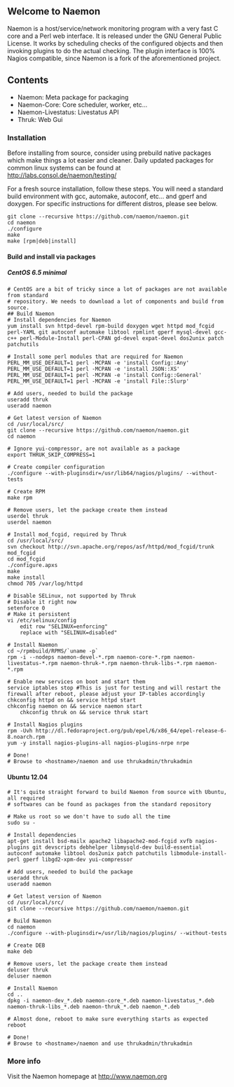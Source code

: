 ## Welcome to Naemon ##

Naemon is a host/service/network monitoring program with a very fast C
core and a Perl web interface. It is released under the GNU General
Public License. It works by scheduling checks of the configured
objects and then invoking plugins to do the actual checking. The
plugin interface is 100% Nagios compatible, since Naemon is a fork of
the aforementioned project.

## Contents

 * Naemon: Meta package for packaging
 * Naemon-Core: Core scheduler, worker, etc...
 * Naemon-Livestatus: Livestatus API
 * Thruk: Web Gui

### Installation ###

Before installing from source, consider using prebuild native
packages which make things a lot easier and cleaner.
Daily updated packages for common linux systems can be found at
http://labs.consol.de/naemon/testing/

For a fresh source installation, follow these steps. You will need
a standard build environment with gcc, automake, autoconf, etc... and
gperf and doxygen. For specific instructions for different distros, please see below.

    git clone --recursive https://github.com/naemon/naemon.git
    cd naemon
    ./configure
    make
    make [rpm|deb|install]

#### Build and install via packages ####
##### CentOS 6.5 minimal #####
    # CentOS are a bit of tricky since a lot of packages are not available from standard
    # repository. We needs to download a lot of components and build from source.
    ## Build Naemon
    # Install dependencies for Naemon
    yum install svn httpd-devel rpm-build doxygen wget httpd mod_fcgid perl-YAML git autoconf automake libtool rpmlint gperf mysql-devel gcc-c++ perl-Module-Install perl-CPAN gd-devel expat-devel dos2unix patch patchutils
    
    # Install some perl modules that are required for Naemon
    PERL_MM_USE_DEFAULT=1 perl -MCPAN -e 'install Config::Any'
    PERL_MM_USE_DEFAULT=1 perl -MCPAN -e 'install JSON::XS'
    PERL_MM_USE_DEFAULT=1 perl -MCPAN -e 'install Config::General'
    PERL_MM_USE_DEFAULT=1 perl -MCPAN -e 'install File::Slurp'
    
    # Add users, needed to build the package
    useradd thruk
    useradd naemon
    
    # Get latest version of Naemon
    cd /usr/local/src/
    git clone --recursive https://github.com/naemon/naemon.git
    cd naemon
    
    # Ignore yui-compressor, are not available as a package
    export THRUK_SKIP_COMPRESS=1
    
    # Create compiler configuration
    ./configure --with-pluginsdir=/usr/lib64/nagios/plugins/ --without-tests
    
    # Create RPM
    make rpm
    
    # Remove users, let the package create them instead
    userdel thruk
    userdel naemon
    
    # Install mod_fcgid, required by Thruk
    cd /usr/local/src/
    svn checkout http://svn.apache.org/repos/asf/httpd/mod_fcgid/trunk mod_fcgid
    cd mod_fcgid
    ./configure.apxs
    make
    make install
    chmod 705 /var/log/httpd
    
    # Disable SELinux, not supported by Thruk
    # Disable it right now
    setenforce 0
    # Make it persistent 
    vi /etc/selinux/config
        edit row "SELINUX=enforcing"
        replace with "SELINUX=disabled"
    
    # Install Naemon
    cd ~/rpmbuild/RPMS/`uname -p`
    rpm -i --nodeps naemon-devel-*.rpm naemon-core-*.rpm naemon-livestatus-*.rpm naemon-thruk-*.rpm naemon-thruk-libs-*.rpm naemon-*.rpm
    
    # Enable new services on boot and start them
    service iptables stop #This is just for testing and will restart the firewall after reboot, please adjust your IP-tables accordingly
    chkconfig httpd on && service httpd start
    chkconfig naemon on && service naemon start
        chkconfig thruk on && service thruk start
    
    # Install Nagios plugins
    rpm -Uvh http://dl.fedoraproject.org/pub/epel/6/x86_64/epel-release-6-8.noarch.rpm
    yum -y install nagios-plugins-all nagios-plugins-nrpe nrpe
  
    # Done!
    # Browse to <hostname>/naemon and use thrukadmin/thrukadmin

#### Ubuntu 12.04 ####
    # It's quite straight forward to build Naemon from source with Ubuntu, all required
    # softwares can be found as packages from the standard repository
    
    # Make us root so we don't have to sudo all the time
    sudo su -
    
    # Install dependencies 
    apt-get install bsd-mailx apache2 libapache2-mod-fcgid xvfb nagios-plugins git devscripts debhelper libmysqld-dev build-essential autoconf automake libtool dos2unix patch patchutils libmodule-install-perl gperf libgd2-xpm-dev yui-compressor
    
    # Add users, needed to build the package
    useradd thruk
    useradd naemon
    
    # Get latest version of Naemon
    cd /usr/local/src/
    git clone --recursive https://github.com/naemon/naemon.git
    
    # Build Naemon
    cd naemon
    ./configure --with-pluginsdir=/usr/lib/nagios/plugins/ --without-tests
    
    # Create DEB
    make deb
    
    # Remove users, let the package create them instead
    deluser thruk
    deluser naemon
    
    # Install Naemon
    cd ..
    dpkg -i naemon-dev_*.deb naemon-core_*.deb naemon-livestatus_*.deb naemon-thruk-libs_*.deb naemon-thruk_*.deb naemon_*.deb
    
    # Almost done, reboot to make sure everything starts as expected
    reboot
    
    # Done!
    # Browse to <hostname>/naemon and use thrukadmin/thrukadmin

### More info ###

Visit the Naemon homepage at http://www.naemon.org

